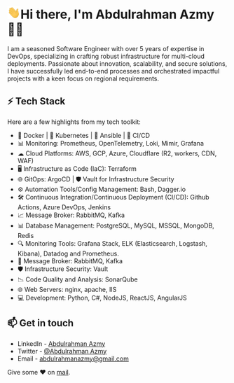 # <img src="https://raw.githubusercontent.com/ABSphreak/ABSphreak/master/gifs/Hi.gif" width="30px">Hi there, I'm Abdulrahman Azmy 👨‍💻

I am a seasoned Software Engineer with over 5 years of expertise in DevOps, specializing in crafting robust infrastructure for multi-cloud deployments. Passionate about innovation, scalability, and secure solutions, I have successfully led end-to-end processes and orchestrated impactful projects with a keen focus on regional requirements.

## ⚡ Tech Stack

Here are a few highlights from my tech toolkit:

* 🐳 Docker | 🚀 Kubernetes | 🤖 Ansible | 🔄 CI/CD
* 📊 Monitoring: Prometheus, OpenTelemetry, Loki, Mimir, Grafana
* ☁ Cloud Platforms: AWS, GCP, Azure, Cloudflare (R2, workers, CDN, WAF)
* 🖥️ Infrastructure as Code (IaC): Terraform
* 🌐 GitOps: ArgoCD | 🛡️ Vault for Infrastructure Security
* ⚙️ Automation Tools/Config Management: Bash, Dagger.io
* 🛠️ Continuous Integration/Continuous Deployment (CI/CD): Github Actions, Azure DevOps, Jenkins
* 📈 Message Broker: RabbitMQ, Kafka
* 📊 Database Management: PostgreSQL, MySQL, MSSQL, MongoDB, Redis
* 🔍 Monitoring Tools: Grafana Stack, ELK (Elasticsearch, Logstash, Kibana), Datadog and Prometheus.
* 💼 Message Broker: RabbitMQ, Kafka
* 🛡️ Infrastructure Security: Vault
* 📉 Code Quality and Analysis: SonarQube
* 🌐 Web Servers: nginx, apache, IIS
* 💻 Development: Python, C#, NodeJS, ReactJS, AngularJS
 
## 📫 Get in touch

- LinkedIn - [Abdulrahman Azmy](https://in.linkedin.com/in/aazmy)
- Twitter - [@Abdulrahman Azmy](https://twitter.com/AbdulrahmanAzmy)
- Email - [abdulrahmanazmy@gmail.com](mailto:abdulrahmanazmy@gmail.com)

Give some ♥ on [mail](mailto:abdulrahmanazmy@gmail.com).
